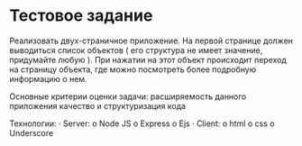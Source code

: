 # Тестовое задание

Реализовать двух-страничное приложение. На первой странице должен выводиться список объектов ( его структура не имеет значение, придумайте любую ). При нажатии на этот объект происходит переход на страницу объекта, где можно посмотреть более подробную информацию о нем.

Основные критерии оценки задачи:
расширяемость данного приложения
качество и структуризация кода

Технологии:
· Server:
o Node JS
o Express
o Ejs
· Client:
o html
o css
o Underscore
